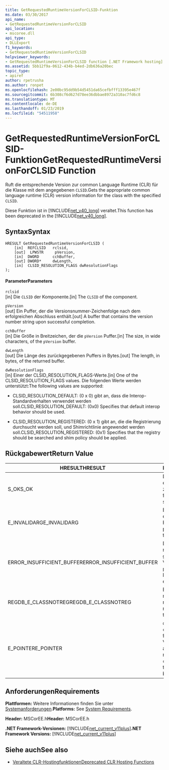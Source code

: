 ```yaml
---
title: GetRequestedRuntimeVersionForCLSID-Funktion
ms.date: 03/30/2017
api_name:
- GetRequestedRuntimeVersionForCLSID
api_location:
- mscoree.dll
api_type:
- DLLExport
f1_keywords:
- GetRequestedRuntimeVersionForCLSID
helpviewer_keywords:
- GetRequestedRuntimeVersionForCLSID function [.NET Framework hosting]
ms.assetid: 5bb12f9a-0612-434b-b4ed-2db636a20bec
topic_type:
- apiref
author: rpetrusha
ms.author: ronpet
ms.openlocfilehash: 2e00bc95dd9b54d5451da65cefbfff13395e467f
ms.sourcegitcommit: 6b308cf6d627d78ee36dbbae8972a310ac7fd6c8
ms.translationtype: MT
ms.contentlocale: de-DE
ms.lasthandoff: 01/23/2019
ms.locfileid: "54511958"
---
```

# <a name="getrequestedruntimeversionforclsid-function"></a><span data-ttu-id="f765e-102">GetRequestedRuntimeVersionForCLSID-Funktion</span><span class="sxs-lookup"><span data-stu-id="f765e-102">GetRequestedRuntimeVersionForCLSID Function</span></span>
<span data-ttu-id="f765e-103">Ruft die entsprechende Version zur common Language Runtime (CLR) für die Klasse mit dem angegebenen `CLSID`.</span><span class="sxs-lookup"><span data-stu-id="f765e-103">Gets the appropriate common language runtime (CLR) version information for the class with the specified `CLSID`.</span></span>  
  
 <span data-ttu-id="f765e-104">Diese Funktion ist in [!INCLUDE[net_v40_long](../../../../includes/net-v40-long-md.md)] veraltet.</span><span class="sxs-lookup"><span data-stu-id="f765e-104">This function has been deprecated in the [!INCLUDE[net_v40_long](../../../../includes/net-v40-long-md.md)].</span></span>  
  
## <a name="syntax"></a><span data-ttu-id="f765e-105">Syntax</span><span class="sxs-lookup"><span data-stu-id="f765e-105">Syntax</span></span>  
  
```  
HRESULT GetRequestedRuntimeVersionForCLSID (  
    [in]  REFCLSID   rclsid,   
    [out]  LPWSTR     pVersion,   
    [in]  DWORD      cchBuffer,   
    [out] DWORD*     dwLength,   
    [in]  CLSID_RESOLUTION_FLAGS dwResolutionFlags  
);  
```  
  
#### <a name="parameters"></a><span data-ttu-id="f765e-106">Parameter</span><span class="sxs-lookup"><span data-stu-id="f765e-106">Parameters</span></span>  
 `rclsid`  
 <span data-ttu-id="f765e-107">[in]  Die `CLSID` der Komponente.</span><span class="sxs-lookup"><span data-stu-id="f765e-107">[in]  The `CLSID` of the component.</span></span>  
  
 `pVersion`  
 <span data-ttu-id="f765e-108">[out]  Ein Puffer, der die Versionsnummer-Zeichenfolge nach dem erfolgreichen Abschluss enthält.</span><span class="sxs-lookup"><span data-stu-id="f765e-108">[out]  A buffer that contains the version number string upon successful completion.</span></span>  
  
 `cchBuffer`  
 <span data-ttu-id="f765e-109">[in]  Die Größe in Breitzeichen, der die `pVersion` Puffer.</span><span class="sxs-lookup"><span data-stu-id="f765e-109">[in]  The size, in wide characters, of the `pVersion` buffer.</span></span>  
  
 `dwLength`  
 <span data-ttu-id="f765e-110">[out] Die Länge des zurückgegebenen Puffers in Bytes.</span><span class="sxs-lookup"><span data-stu-id="f765e-110">[out] The length, in bytes, of the returned buffer.</span></span>  
  
 `dwResolutionFlags`  
 <span data-ttu-id="f765e-111">[in]  Einer der CLSID_RESOLUTION_FLAGS-Werte.</span><span class="sxs-lookup"><span data-stu-id="f765e-111">[in]  One of the CLSID_RESOLUTION_FLAGS values.</span></span> <span data-ttu-id="f765e-112">Die folgenden Werte werden unterstützt:</span><span class="sxs-lookup"><span data-stu-id="f765e-112">The following values are supported:</span></span>  
  
-   <span data-ttu-id="f765e-113">CLSID_RESOLUTION_DEFAULT: (0 x 0) gibt an, dass die Interop-Standardverhalten verwendet werden soll.</span><span class="sxs-lookup"><span data-stu-id="f765e-113">CLSID_RESOLUTION_DEFAULT: (0x0) Specifies that default interop behavior should be used.</span></span>  
  
-   <span data-ttu-id="f765e-114">CLSID_RESOLUTION_REGISTERED: (0 x 1) gibt an, die die Registrierung durchsucht werden soll, und Shimrichtlinie angewendet werden soll.</span><span class="sxs-lookup"><span data-stu-id="f765e-114">CLSID_RESOLUTION_REGISTERED: (0x1) Specifies that the registry should be searched and shim policy should be applied.</span></span>  
  
## <a name="return-value"></a><span data-ttu-id="f765e-115">Rückgabewert</span><span class="sxs-lookup"><span data-stu-id="f765e-115">Return Value</span></span>  
  
|<span data-ttu-id="f765e-116">HRESULT</span><span class="sxs-lookup"><span data-stu-id="f765e-116">HRESULT</span></span>|<span data-ttu-id="f765e-117">Beschreibung</span><span class="sxs-lookup"><span data-stu-id="f765e-117">Description</span></span>|  
|-------------|-----------------|  
|<span data-ttu-id="f765e-118">S_OK</span><span class="sxs-lookup"><span data-stu-id="f765e-118">S_OK</span></span>|<span data-ttu-id="f765e-119">Die Funktion wurde erfolgreich zurückgegeben.</span><span class="sxs-lookup"><span data-stu-id="f765e-119">The function returned successfully.</span></span>|  
|<span data-ttu-id="f765e-120">E_INVALIDARG</span><span class="sxs-lookup"><span data-stu-id="f765e-120">E_INVALIDARG</span></span>|<span data-ttu-id="f765e-121">Einer der Parameter hat einen ungültigen Typ oder Format.</span><span class="sxs-lookup"><span data-stu-id="f765e-121">One of the parameters has an invalid type or format.</span></span>|  
|<span data-ttu-id="f765e-122">ERROR_INSUFFICIENT_BUFFER</span><span class="sxs-lookup"><span data-stu-id="f765e-122">ERROR_INSUFFICIENT_BUFFER</span></span>|<span data-ttu-id="f765e-123">Die `pVersion` Puffer ist nicht groß genug für die gesamte Versionszeichenfolge.</span><span class="sxs-lookup"><span data-stu-id="f765e-123">The `pVersion` buffer is not large enough to hold the entire version string.</span></span>|  
|<span data-ttu-id="f765e-124">REGDB_E_CLASSNOTREG</span><span class="sxs-lookup"><span data-stu-id="f765e-124">REGDB_E_CLASSNOTREG</span></span>|<span data-ttu-id="f765e-125">Es gibt keine Klasse, die mit dem angegebenen registriert `CLSID`.</span><span class="sxs-lookup"><span data-stu-id="f765e-125">There is no class registered with the specified `CLSID`.</span></span>|  
|<span data-ttu-id="f765e-126">E_POINTER</span><span class="sxs-lookup"><span data-stu-id="f765e-126">E_POINTER</span></span>|<span data-ttu-id="f765e-127">`dwLength` null ist, oder `cchBuffer` ist groß genug für die Versionszeichenfolge, aber `pVersion` ist null.</span><span class="sxs-lookup"><span data-stu-id="f765e-127">`dwLength` is null, or `cchBuffer` is large enough to hold the version string, but `pVersion` is null.</span></span>|  
  
## <a name="requirements"></a><span data-ttu-id="f765e-128">Anforderungen</span><span class="sxs-lookup"><span data-stu-id="f765e-128">Requirements</span></span>  
 <span data-ttu-id="f765e-129">**Plattformen:** Weitere Informationen finden Sie unter [Systemanforderungen](../../../../docs/framework/get-started/system-requirements.md).</span><span class="sxs-lookup"><span data-stu-id="f765e-129">**Platforms:** See [System Requirements](../../../../docs/framework/get-started/system-requirements.md).</span></span>  
  
 <span data-ttu-id="f765e-130">**Header:** MSCorEE.h</span><span class="sxs-lookup"><span data-stu-id="f765e-130">**Header:** MSCorEE.h</span></span>  
  
 <span data-ttu-id="f765e-131">**.NET Framework-Versionen:** [!INCLUDE[net_current_v11plus](../../../../includes/net-current-v11plus-md.md)]</span><span class="sxs-lookup"><span data-stu-id="f765e-131">**.NET Framework Versions:** [!INCLUDE[net_current_v11plus](../../../../includes/net-current-v11plus-md.md)]</span></span>  
  
## <a name="see-also"></a><span data-ttu-id="f765e-132">Siehe auch</span><span class="sxs-lookup"><span data-stu-id="f765e-132">See also</span></span>
- [<span data-ttu-id="f765e-133">Veraltete CLR-Hostingfunktionen</span><span class="sxs-lookup"><span data-stu-id="f765e-133">Deprecated CLR Hosting Functions</span></span>](../../../../docs/framework/unmanaged-api/hosting/deprecated-clr-hosting-functions.md)
